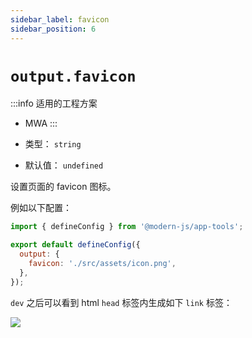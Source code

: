 ```yaml
---
sidebar_label: favicon
sidebar_position: 6
---
```


# `output.favicon`

:::info 适用的工程方案
* MWA
:::

* 类型： `string`
* 默认值： `undefined`

设置页面的 favicon 图标。

例如以下配置：

```javascript title="modern.config.js"
import { defineConfig } from '@modern-js/app-tools';

export default defineConfig({
  output: {
    favicon: './src/assets/icon.png',
  },
});
```

`dev` 之后可以看到 html `head` 标签内生成如下 `link` 标签：

![](https://lf3-static.bytednsdoc.com/obj/eden-cn/aphqeh7uhohpquloj/modern-js/docs/output-favicon.png)
